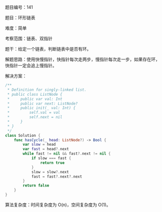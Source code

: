 题目编号：141

题目：环形链表

难度：简单

考察范围：链表、双指针

题干：给定一个链表，判断链表中是否有环。

解题思路：使用快慢指针，快指针每次走两步，慢指针每次走一步，如果存在环，快指针一定会追上慢指针。

解决方案：

```swift
/**
 * Definition for singly-linked list.
 * public class ListNode {
 *     public var val: Int
 *     public var next: ListNode?
 *     public init(_ val: Int) {
 *         self.val = val
 *         self.next = nil
 *     }
 * }
 */
class Solution {
    func hasCycle(_ head: ListNode?) -> Bool {
        var slow = head
        var fast = head?.next
        while fast != nil && fast?.next != nil {
            if slow === fast {
                return true
            }
            slow = slow?.next
            fast = fast?.next?.next
        }
        return false
    }
}
```

算法复杂度：时间复杂度为 O(n)，空间复杂度为 O(1)。
